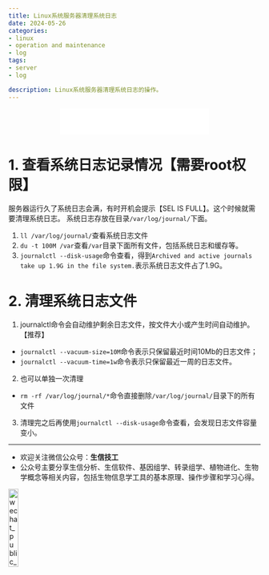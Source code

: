 ```yaml
---
title: Linux系统服务器清理系统日志
date: 2024-05-26
categories: 
- linux
- operation and maintenance
- log
tags:
- server
- log

description: Linux系统服务器清理系统日志的操作。
---
```


<div align="middle"><iframe frameborder="no" border="0" marginwidth="0" marginheight="0" width=298 height=52 src="//music.163.com/outchain/player?type=2&id=2092525192&auto=1&height=32"></iframe></div>

# 1. 查看系统日志记录情况【需要root权限】
服务器运行久了系统日志会满，有时开机会提示【SEL IS FULL】。这个时候就需要清理系统日志。
系统日志存放在目录`/var/log/journal/`下面。
1. `ll /var/log/journal/`查看系统日志文件
2. `du -t 100M /var`查看`/var`目录下面所有文件，包括系统日志和缓存等。 
3. `journalctl --disk-usage`命令查看，得到`Archived and active journals take up 1.9G in the file system.`表示系统日志文件占了1.9G。

# 2. 清理系统日志文件
1. journalctl命令会自动维护剩余日志文件，按文件大小或产生时间自动维护。【推荐】
- `journalctl --vacuum-size=10M`命令表示只保留最近时间10Mb的日志文件；
- `journalctl --vacuum-time=1w`命令表示只保留最近一周的日志文件。
2. 也可以单独一次清理
- `rm -rf /var/log/journal/*`命令直接删除`/var/log/journal/`目录下的所有文件
3. 清理完之后再使用`journalctl --disk-usage`命令查看，会发现日志文件容量变小。

-------

- 欢迎关注微信公众号：**生信技工**
- 公众号主要分享生信分析、生信软件、基因组学、转录组学、植物进化、生物学概念等相关内容，包括生物信息学工具的基本原理、操作步骤和学习心得。

<img src="https://github.com/yanzhongsino/yanzhongsino.github.io/blob/hexo/source/wechat/Wechat_public_qrcode.jpg?raw=true" width=20% title="wechat_public_QRcode.png" align=center/>